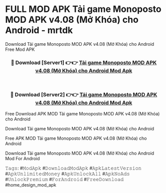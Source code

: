 # FULL MOD APK Tải game Monoposto MOD APK v4.08 (Mở Khóa) cho Android - mrtdk
Download Tải game Monoposto MOD APK v4.08 (Mở Khóa) cho Android Free Mod APK

<div align="center">
<h3>🔴 Download [Server1] 👉👉 <a href="https://apk-comot.site?title=Tải_game_Monoposto_MOD_APK_v4.08_(Mở_Khóa)_cho_Android">Tải game Monoposto MOD APK v4.08 (Mở Khóa) cho Android Mod Apk</a></h3><br>

<h3>🔴 Download [Server2] 👉👉 <a href="https://apk-comot.site?title=Tải_game_Monoposto_MOD_APK_v4.08_(Mở_Khóa)_cho_Android">Tải game Monoposto MOD APK v4.08 (Mở Khóa) cho Android Mod Apk</a></h3>
</div>


Free Download APK MOD Tải game Monoposto MOD APK v4.08 (Mở Khóa) cho Android

Download Tải game Monoposto MOD APK v4.08 (Mở Khóa) cho Android 

Free APK MOD Tải game Monoposto MOD APK v4.08 (Mở Khóa) cho Android 

Download Tải game Monoposto MOD APK v4.08 (Mở Khóa) cho Android Mod For Android

𝚃𝚊𝚐𝚜: #𝙼𝚘𝚍𝙰𝚙𝚔 #𝙳𝚘𝚠𝚗𝚕𝚘𝚊𝚍𝙼𝚘𝚍𝙰𝚙𝚔 #𝙰𝚙𝚔𝙻𝚊𝚝𝚎𝚜𝚝𝚅𝚎𝚛𝚜𝚒𝚘𝚗 #𝙰𝚙𝚔𝚄𝚗𝚕𝚒𝚖𝚒𝚝𝚎𝚍𝙼𝚘𝚗𝚎𝚢 #𝙰𝚙𝚔𝚄𝚗𝚕𝚘𝚌𝚔𝙰𝚕𝚕 #𝙰𝚙𝚔𝙽𝚘𝙰𝚍𝚜 #𝚄𝚗𝚕𝚘𝚌𝚔𝙿𝚛𝚎𝚖𝚒𝚞𝚖 #𝙵𝚘𝚛𝙰𝚗𝚍𝚛𝚘𝚒𝚍 #𝙵𝚛𝚎𝚎𝙳𝚘𝚠𝚗𝚕𝚘𝚊𝚍 #home_design_mod_apk